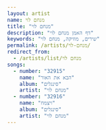 ```yaml
---
layout: artist
name: מנחם לוי
title: "מנחם לוי"
description: "דף האמן מנחם לוי"
keywords: "שירים, מוזיקה, מנחם לוי"
permalink: /artists/מנחם-לוי/
redirect_from:
  - /artists/list/מנחם לוי
songs:
  - number: "32915"
    name: "הבא את האור"
    album: "סינגלים"
    artist: "מנחם לוי"
  - number: "32916"
    name: "ויצמח"
    album: "סינגלים"
    artist: "מנחם לוי"
---
```

